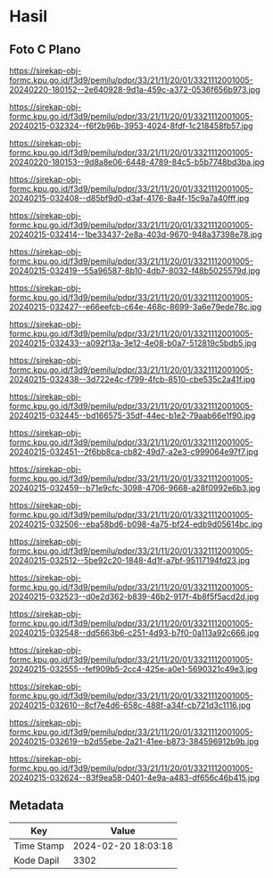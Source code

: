 # Hasil

## Foto C Plano

https://sirekap-obj-formc.kpu.go.id/f3d9/pemilu/pdpr/33/21/11/20/01/3321112001005-20240220-180152--2e640928-9d1a-459c-a372-0536f656b973.jpg

https://sirekap-obj-formc.kpu.go.id/f3d9/pemilu/pdpr/33/21/11/20/01/3321112001005-20240215-032324--f6f2b96b-3953-4024-8fdf-1c218458fb57.jpg

https://sirekap-obj-formc.kpu.go.id/f3d9/pemilu/pdpr/33/21/11/20/01/3321112001005-20240220-180153--9d8a8e06-6448-4789-84c5-b5b7748bd3ba.jpg

https://sirekap-obj-formc.kpu.go.id/f3d9/pemilu/pdpr/33/21/11/20/01/3321112001005-20240215-032408--d85bf9d0-d3af-4176-8a4f-15c9a7a40fff.jpg

https://sirekap-obj-formc.kpu.go.id/f3d9/pemilu/pdpr/33/21/11/20/01/3321112001005-20240215-032414--1be33437-2e8a-403d-9670-948a37398e78.jpg

https://sirekap-obj-formc.kpu.go.id/f3d9/pemilu/pdpr/33/21/11/20/01/3321112001005-20240215-032419--55a96587-8b10-4db7-8032-f48b5025579d.jpg

https://sirekap-obj-formc.kpu.go.id/f3d9/pemilu/pdpr/33/21/11/20/01/3321112001005-20240215-032427--e66eefcb-c64e-468c-8699-3a6e79ede78c.jpg

https://sirekap-obj-formc.kpu.go.id/f3d9/pemilu/pdpr/33/21/11/20/01/3321112001005-20240215-032433--a092f13a-3e12-4e08-b0a7-512819c5bdb5.jpg

https://sirekap-obj-formc.kpu.go.id/f3d9/pemilu/pdpr/33/21/11/20/01/3321112001005-20240215-032438--3d722e4c-f799-4fcb-8510-cbe535c2a41f.jpg

https://sirekap-obj-formc.kpu.go.id/f3d9/pemilu/pdpr/33/21/11/20/01/3321112001005-20240215-032445--bd166575-35df-44ec-b1e2-79aab66e1f90.jpg

https://sirekap-obj-formc.kpu.go.id/f3d9/pemilu/pdpr/33/21/11/20/01/3321112001005-20240215-032451--2f6bb8ca-cb82-49d7-a2e3-c999064e97f7.jpg

https://sirekap-obj-formc.kpu.go.id/f3d9/pemilu/pdpr/33/21/11/20/01/3321112001005-20240215-032459--b71e9cfc-3098-4706-9668-a28f0992e6b3.jpg

https://sirekap-obj-formc.kpu.go.id/f3d9/pemilu/pdpr/33/21/11/20/01/3321112001005-20240215-032506--eba58bd6-b098-4a75-bf24-edb9d05614bc.jpg

https://sirekap-obj-formc.kpu.go.id/f3d9/pemilu/pdpr/33/21/11/20/01/3321112001005-20240215-032512--5be92c20-1848-4d1f-a7bf-95117194fd23.jpg

https://sirekap-obj-formc.kpu.go.id/f3d9/pemilu/pdpr/33/21/11/20/01/3321112001005-20240215-032523--d0e2d362-b839-46b2-917f-4b8f5f5acd2d.jpg

https://sirekap-obj-formc.kpu.go.id/f3d9/pemilu/pdpr/33/21/11/20/01/3321112001005-20240215-032548--dd5663b6-c251-4d93-b7f0-0a113a92c666.jpg

https://sirekap-obj-formc.kpu.go.id/f3d9/pemilu/pdpr/33/21/11/20/01/3321112001005-20240215-032555--fef909b5-2cc4-425e-a0e1-5690321c49e3.jpg

https://sirekap-obj-formc.kpu.go.id/f3d9/pemilu/pdpr/33/21/11/20/01/3321112001005-20240215-032610--8cf7e4d6-658c-488f-a34f-cb721d3c1116.jpg

https://sirekap-obj-formc.kpu.go.id/f3d9/pemilu/pdpr/33/21/11/20/01/3321112001005-20240215-032619--b2d55ebe-2a21-41ee-b873-384596912b9b.jpg

https://sirekap-obj-formc.kpu.go.id/f3d9/pemilu/pdpr/33/21/11/20/01/3321112001005-20240215-032624--83f9ea58-0401-4e9a-a483-df656c46b415.jpg


## Metadata

| Key        | Value               |
| ---------- | ------------------- |
| Time Stamp | 2024-02-20 18:03:18 |
| Kode Dapil | 3302                |



